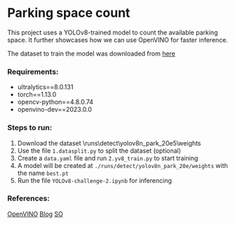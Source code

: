 # Parking space count
This project uses a YOLOv8-trained model to count the available parking space. It further showcases how we can use OpenVINO for faster inference.

The dataset to train the model was downloaded from [here](https://public.roboflow.com/object-detection/pklot)


### Requirements:

- ultralytics==8.0.131
- torch==1.13.0
- opencv-python==4.8.0.74
- openvino-dev==2023.0.0


### Steps to run:

1. Download the dataset \runs\detect\yolov8n_park_20e5\weights
2. Use the file `1.datasplit.py` to split the dataset (optional)
3. Create a `data.yaml` file and run `2.yv8_train.py` to start training
4. A model will be created at `./runs/detect/yolov8n_park_20e/weights` with the name `best.pt`
5. Run the file `YOLOv8-challenge-2.ipynb` for inferencing


### References:

[OpenVINO](https://docs.openvino.ai/2023.0/home.html)
[Blog](https://learnopencv.com/train-yolov8-on-custom-dataset/)
[SO](https://stackoverflow.com/questions/75324341/yolov8-get-predicted-bounding-box)
